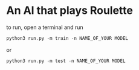 # An AI that plays Roulette

to run, open a terminal and run

```c
python3 run.py -m train -n NAME_OF_YOUR MODEL

```
or 
```c
python3 run.py -m test -n NAME_OF_YOUR MODEL

```